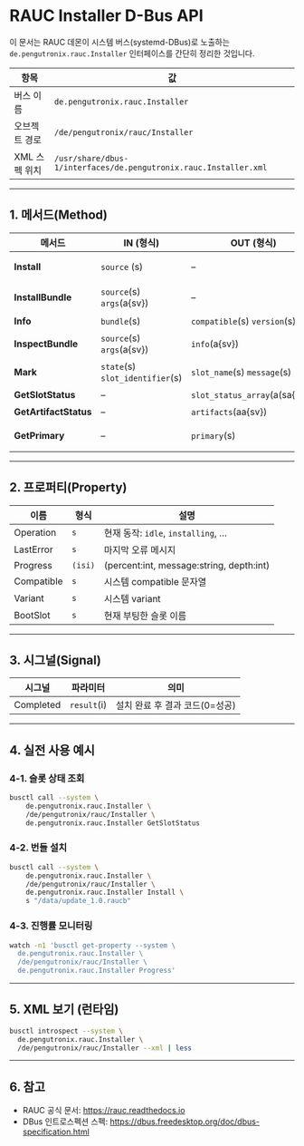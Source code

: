 # RAUC Installer D-Bus API

이 문서는 RAUC 데몬이 시스템 버스(systemd-DBus)로 노출하는
`de.pengutronix.rauc.Installer` 인터페이스를 간단히 정리한 것입니다.

| 항목 | 값 |
|------|----|
| 버스 이름  | `de.pengutronix.rauc.Installer` |
| 오브젝트 경로 | `/de/pengutronix/rauc/Installer` |
| XML 스펙 위치 | `/usr/share/dbus-1/interfaces/de.pengutronix.rauc.Installer.xml` |

---
## 1. 메서드(Method)

| 메서드 | IN (형식) | OUT (형식) | 설명 |
|---------|-----------|------------|------|
| **Install** | `source` (s) | – | 번들 파일(.raucb) 경로를 지정하여 설치 시작 |
| **InstallBundle** | `source`(s) `args`(a{sv}) | – | URL 지원 + 추가 옵션 전달 |
| **Info** | `bundle`(s) | `compatible`(s) `version`(s) | 번들 메타데이터 조회 |
| **InspectBundle** | `source`(s) `args`(a{sv}) | `info`(a{sv}) | 번들 세부 정보(variant map) |
| **Mark** | `state`(s) `slot_identifier`(s) | `slot_name`(s) `message`(s) | 슬롯 상태 변경<br/>state=`good\|bad\|active` |
| **GetSlotStatus** | – | `slot_status_array`(a(sa{sv})) | 모든 슬롯 상태 배열 |
| **GetArtifactStatus** | – | `artifacts`(aa{sv}) | artifact/repository 상태 |
| **GetPrimary** | – | `primary`(s) | 부트로더가 인식한 primary 슬롯 |

---
## 2. 프로퍼티(Property)

| 이름 | 형식 | 설명 |
|------|------|------|
| Operation | `s` | 현재 동작: `idle`, `installing`, … |
| LastError | `s` | 마지막 오류 메시지 |
| Progress | `(isi)` | (percent:int, message:string, depth:int) |
| Compatible | `s` | 시스템 compatible 문자열 |
| Variant | `s` | 시스템 variant |
| BootSlot | `s` | 현재 부팅한 슬롯 이름 |

---
## 3. 시그널(Signal)

| 시그널 | 파라미터 | 의미 |
|---------|----------|------|
| Completed | `result`(i) | 설치 완료 후 결과 코드(0=성공) |

---
## 4. 실전 사용 예시

### 4-1. 슬롯 상태 조회
```bash
busctl call --system \
    de.pengutronix.rauc.Installer \
    /de/pengutronix/rauc/Installer \
    de.pengutronix.rauc.Installer GetSlotStatus
```

### 4-2. 번들 설치
```bash
busctl call --system \
    de.pengutronix.rauc.Installer \
    /de/pengutronix/rauc/Installer \
    de.pengutronix.rauc.Installer Install \
    s "/data/update_1.0.raucb"
```

### 4-3. 진행률 모니터링
```bash
watch -n1 'busctl get-property --system \
  de.pengutronix.rauc.Installer \
  /de/pengutronix/rauc/Installer \
  de.pengutronix.rauc.Installer Progress'
```

---
## 5. XML 보기 (런타임)
```bash
busctl introspect --system \
  de.pengutronix.rauc.Installer \
  /de/pengutronix/rauc/Installer --xml | less
```

---
## 6. 참고
- RAUC 공식 문서: https://rauc.readthedocs.io
- DBus 인트로스펙션 스펙: https://dbus.freedesktop.org/doc/dbus-specification.html 